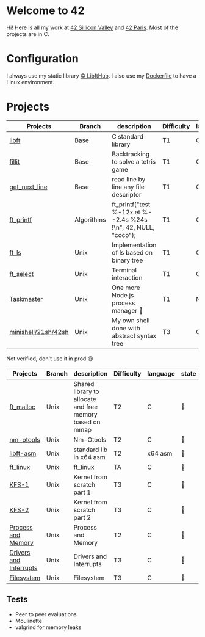 
# Welcome to 42

Hi! Here is all my work at [42 Sillicon Valley](https://www.42.us.org/) and [42 Paris](https://www.42.fr/). Most of the projects are in C.
# Configuration
I always use my static library [© LibftHub](/LibftHub).
I also use my [Dockerfile](/docker_config/Dockerfile) to have a Linux environment.

# Projects

| Projects | Branch | description | Difficulty | language | state |
|--|--|--|--|--|--|
| [libft](/projects/libft) | Base | C standard library | T1 |C |:100: |
| [fillit](/projects/fillit) | Base |Backtracking to solve a tetris game | T1 | C |:100: |
| [get_next_line](/projects/get_next_line) | Base | read line by line any file descriptor | T1 | C |:100: |
| [ft_printf](/projects/ft_printf) | Algorithms | ft_printf("test %-12x et %--2.4s %24s !\n", 42, NULL, "coco"); | T1 | C |:100: |
| [ft_ls](/projects/ft_ls) | Unix | Implementation of ls based on binary tree | T1 | C |:100: |
| [ft_select](/projects/ft_select) | Unix | Terminal interaction | T1 | C |:100: |
| [Taskmaster](/projects/taskmaster) | Unix | One more Node.js process manager 🔖 | T1 | Node js |:100: |
| [minishell/21sh/42sh](/projects/minishell_21sh_42sh) | Unix |  My own shell done with abstract syntax tree |  T3 | C |:100: |

Not verified, don't use it in prod :relieved:

| Projects | Branch |  description | Difficulty | language | state |
|--|--|--|--|--|--|
| [ft_malloc](/projects/ft_malloc) | Unix | Shared library to allocate and free memory based on mmap | T2 | C |:construction_worker: |
| [nm-otools](/projects/nm-tools) | Unix | Nm-Otools | T2 | C |:construction_worker: |
| [libft-asm](/projects/libft-asm) | Unix | standard lib in x64 asm | T2 | x64 asm |:construction_worker: |
| [ft_linux](/projects/ft_linux) | Unix | ft_linux | TA | C |:construction_worker: |
| [KFS-1](/projects/little-penguin-1) | Unix | Kernel from scratch part 1 | T3 | C |:construction_worker: |
| [KFS-2](/projects/little-penguin-1) | Unix | Kernel from scratch part 2 | T3 | C |:construction_worker: |
| [Process and Memory](/projects/libft-asm) | Unix | Process and Memory | T2 | C |:construction_worker: |
| [Drivers and Interrupts](/projects/libft-asm) | Unix | Drivers and Interrupts | T3 | C |:construction_worker: |
| [Filesystem](/projects/Filesystem) | Unix | Filesystem | T3 | C |:construction_worker: |


## Tests
- Peer to peer evaluations
- Moulinette
- valgrind for memory leaks


